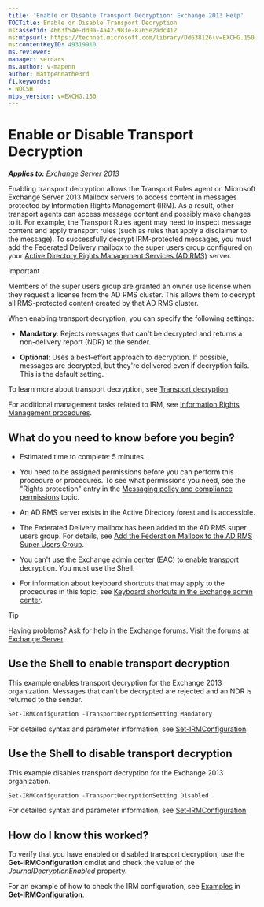 ```yaml
---
title: 'Enable or Disable Transport Decryption: Exchange 2013 Help'
TOCTitle: Enable or Disable Transport Decryption
ms:assetid: 4663f54e-dd0a-4a42-983e-8765e2adc412
ms:mtpsurl: https://technet.microsoft.com/library/Dd638126(v=EXCHG.150)
ms:contentKeyID: 49319910
ms.reviewer: 
manager: serdars
ms.author: v-mapenn
author: mattpennathe3rd
f1.keywords:
- NOCSH
mtps_version: v=EXCHG.150
---
```


# Enable or Disable Transport Decryption

_**Applies to:** Exchange Server 2013_

Enabling transport decryption allows the Transport Rules agent on Microsoft Exchange Server 2013 Mailbox servers to access content in messages protected by Information Rights Management (IRM). As a result, other transport agents can access message content and possibly make changes to it. For example, the Transport Rules agent may need to inspect message content and apply transport rules (such as rules that apply a disclaimer to the message). To successfully decrypt IRM-protected messages, you must add the Federated Delivery mailbox to the super users group configured on your [Active Directory Rights Management Services (AD RMS)](https://technet.microsoft.com/library/hh831364.aspx) server.

> [!IMPORTANT]
> Members of the super users group are granted an owner use license when they request a license from the AD&nbsp;RMS cluster. This allows them to decrypt all RMS-protected content created by that AD&nbsp;RMS cluster.

When enabling transport decryption, you can specify the following settings:

- **Mandatory**: Rejects messages that can't be decrypted and returns a non-delivery report (NDR) to the sender.

- **Optional**: Uses a best-effort approach to decryption. If possible, messages are decrypted, but they're delivered even if decryption fails. This is the default setting.

To learn more about transport decryption, see [Transport decryption](transport-decryption-exchange-2013-help.md).

For additional management tasks related to IRM, see [Information Rights Management procedures](information-rights-management-procedures-exchange-2013-help.md).

## What do you need to know before you begin?

- Estimated time to complete: 5 minutes.

- You need to be assigned permissions before you can perform this procedure or procedures. To see what permissions you need, see the "Rights protection" entry in the [Messaging policy and compliance permissions](messaging-policy-and-compliance-permissions-exchange-2013-help.md) topic.

- An AD RMS server exists in the Active Directory forest and is accessible.

- The Federated Delivery mailbox has been added to the AD RMS super users group. For details, see [Add the Federation Mailbox to the AD RMS Super Users Group](add-the-federation-mailbox-to-the-ad-rms-super-users-group-exchange-2013-help.md).

- You can't use the Exchange admin center (EAC) to enable transport decryption. You must use the Shell.

- For information about keyboard shortcuts that may apply to the procedures in this topic, see [Keyboard shortcuts in the Exchange admin center](keyboard-shortcuts-in-the-exchange-admin-center-2013-help.md).

> [!TIP]
> Having problems? Ask for help in the Exchange forums. Visit the forums at [Exchange Server](https://go.microsoft.com/fwlink/p/?linkid=60612).

## Use the Shell to enable transport decryption

This example enables transport decryption for the Exchange 2013 organization. Messages that can't be decrypted are rejected and an NDR is returned to the sender.

```powershell
Set-IRMConfiguration -TransportDecryptionSetting Mandatory
```

For detailed syntax and parameter information, see [Set-IRMConfiguration](https://docs.microsoft.com/powershell/module/exchange/encryption-and-certificates/Set-IRMConfiguration).

## Use the Shell to disable transport decryption

This example disables transport decryption for the Exchange 2013 organization.

```powershell
Set-IRMConfiguration -TransportDecryptionSetting Disabled
```

For detailed syntax and parameter information, see [Set-IRMConfiguration](https://docs.microsoft.com/powershell/module/exchange/encryption-and-certificates/Set-IRMConfiguration).

## How do I know this worked?

To verify that you have enabled or disabled transport decryption, use the **Get-IRMConfiguration** cmdlet and check the value of the *JournalDecryptionEnabled* property.

For an example of how to check the IRM configuration, see [Examples](https://technet.microsoft.com/e1821219-fe18-4642-a9c2-58eb0aadd61a\(exchg.150\)#examples) in **Get-IRMConfiguration**.
